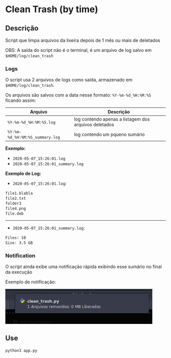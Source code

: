 Clean Trash (by time)
===========

## Descrição
Script que limpa arquivos da lixeira depois de 1 mês ou mais de deletados

OBS: A saída do script não é o terminal, é um arquivo de log salvo em `$HOME/log/clean_trash`

### Logs
O script usa 2 arquivos de logs como saída, armazenado em `$HOME/log/clean_trash`.

Os arquivos são salvos com a data nesse formato: `%Y-%m-%d_%H:%M:%S` ficando assim:

| Arquivo | Descrição |
| ------ | ------ |
| `%Y-%m-%d_%H:%M:%S.log` | log contendo apenas a listagem dos arquivos deletados |
| `%Y-%m-%d_%H:%M:%S_summary.log` | log contendo um pqueno sumário  |

**Exemplo:**
- `2020-05-07_15:26:01.log`
- `2020-05-07_15:26:01_summary.log`

**Exemplo de Log:**
- `2020-05-07_15:26:01.log`:
```
file1.blabla
file2.txt
folder3
file4.png
file.deb
```
---

- `2020-05-07_15:26:01_summary.log`:
```
Files: 10
Size: 3.5 GB
```

### Notification

O script ainda exibe uma notificação rápida exibindo esse sumário no final da execução

Exemplo de notificação:

<img src="images/screenshot.png"/>

## Use
```bash
python3 app.py
```

